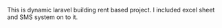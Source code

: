 This is dynamic laravel building rent based project. I included excel sheet and SMS system on to it.
